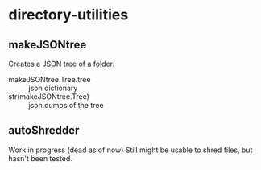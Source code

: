 # directory-utilities
## makeJSONtree
Creates a JSON tree of a folder.

<dl>
  <dt>makeJSONtree.Tree.tree</dt>
  <dd>json dictionary</dd>
  
  <dt>str(makeJSONtree.Tree)</dt>
  <dd>json.dumps of the tree</dd>
</dl>

## autoShredder
Work in progress (dead as of now)
Still might be usable to shred files, but hasn't been tested.
<!-- Shreds files in a secure way after the date you've set (it overwrites them with random bytes). Change values in shred_if variable at the end of the file datetime(year, month, day, hour, minute). <br/>
Be sure to make the file run after the log in. Putting it in __shell:startup__ (in windows) makes it run before the user is logged in, thus making it imposible to delete files.<br/>
You might want to create a scheduled task (check https://www.tenforums.com/tutorials/173596-how-create-task-run-app-script-logon-windows-10-a.html)

**Warning! Files might be recoverable but they shouldn't be. STILL NEEDS TESTING!** -->
